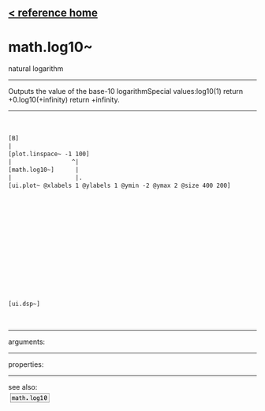 [< reference home](ceammc_lib.html)
---

# math.log10~


natural logarithm

---

Outputs the value of the base-10 logarithmSpecial values:log10(1) return +0.log10(+infinity) return +infinity.<br>


---


```


[B]
|
[plot.linspace~ -1 100]
|                 ^|
[math.log10~]      |
|                  |.
[ui.plot~ @xlabels 1 @ylabels 1 @ymin -2 @ymax 2 @size 400 200]














[ui.dsp~]

            
```

---
arguments:


---
properties:


---
see also:<br>
[![math.log10](img/object_math.log10.png)](math.log10.html)
